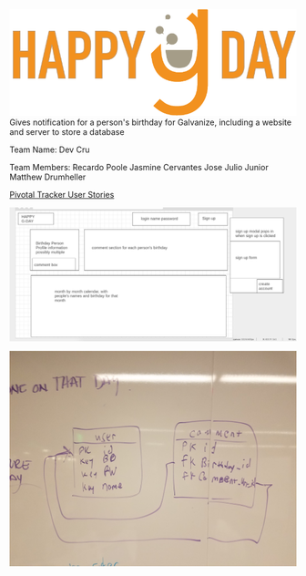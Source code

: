 ![happy-g-day-logo](./public/images/GDay%20Logo.png)
Gives notification for a person's birthday for Galvanize, including a website and server to store a database

Team Name: Dev Cru

Team Members:
  Recardo Poole
  Jasmine Cervantes
  Jose Julio Junior
  Matthew Drumheller

[Pivotal Tracker User Stories](https://www.pivotaltracker.com/n/projects/2089457)


![wireframe](./public/images/happy-g-day-wireframe.png)

![erd](./public/images/erd-mockup.jpg)
